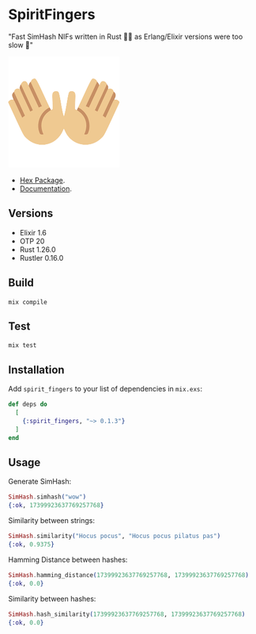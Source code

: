 # SpiritFingers

"Fast SimHash NIFs written in Rust 🐇💨 as Erlang/Elixir versions were too slow 🐢"

![logo](./logo.png)

* [Hex Package](https://hex.pm/packages/spirit_fingers).
* [Documentation](https://hexdocs.pm/spirit_fingers).

## Versions

* Elixir 1.6
* OTP 20
* Rust 1.26.0
* Rustler 0.16.0

## Build

```
mix compile
```

## Test

```
mix test
```

## Installation

Add `spirit_fingers` to your list of dependencies in `mix.exs`:

```elixir
def deps do
  [
    {:spirit_fingers, "~> 0.1.3"}
  ]
end
```

## Usage

Generate SimHash:
``` elixir
SimHash.simhash("wow")
{:ok, 17399923637769257768}
```

Similarity between strings:
``` elixir
SimHash.similarity("Hocus pocus", "Hocus pocus pilatus pas")
{:ok, 0.9375}
```

Hamming Distance between hashes:
``` elixir
SimHash.hamming_distance(17399923637769257768, 17399923637769257768)
{:ok, 0.0}
```

Similarity between hashes:
``` elixir
SimHash.hash_similarity(17399923637769257768, 17399923637769257768)
{:ok, 0.0}
```

